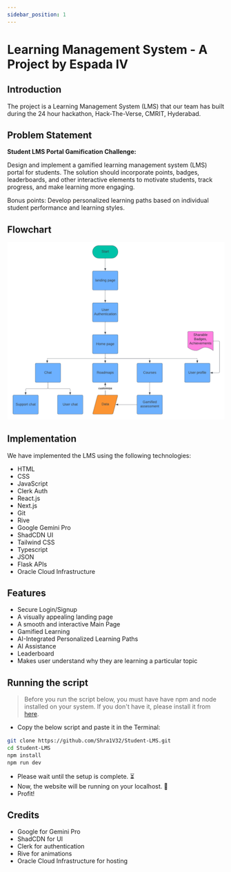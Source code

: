 ```yaml
---
sidebar_position: 1
---
```


# Learning Management System - A Project by Espada IV

## Introduction
The project is a Learning Management System (LMS) that our team has built during the 24 hour hackathon, Hack-The-Verse, CMRIT, Hyderabad.

## Problem Statement
**Student LMS Portal Gamification
Challenge:**

Design and implement a gamified learning management system (LMS) portal for students. The solution
should incorporate points, badges, leaderboards, and other interactive elements to motivate students, track
progress, and make learning more engaging.


Bonus points: Develop personalized learning paths based on individual student performance and learning styles.

## Flowchart
![Flowchart](/img/flowchart.png)

## Implementation
We have implemented the LMS using the following technologies:
- HTML
- CSS
- JavaScript
- Clerk Auth
- React.js
- Next.js
- Git
- Rive
- Google Gemini Pro
- ShadCDN UI
- Tailwind CSS
- Typescript
- JSON
- Flask APIs
- Oracle Cloud Infrastructure

## Features
- Secure Login/Signup
- A visually appealing landing page
- A smooth and interactive Main Page
- Gamified Learning
- AI-Integrated Personalized Learning Paths
- AI Assistance
- Leaderboard
- Makes user understand why they are learning a particular topic

## Running the script
> Before you run the script below, you must have have npm and node installed on your system. If you don't have it, please install it from [here](https://nodejs.org/en/download/).
* Copy the below script and paste it in the Terminal:
```bash
git clone https://github.com/Shra1V32/Student-LMS.git
cd Student-LMS
npm install
npm run dev
```
* Please wait until the setup is complete. ⏳
* Now, the website will be running on your localhost. 📲
* Profit!


## Credits
- Google for Gemini Pro
- ShadCDN for UI
- Clerk for authentication
- Rive for animations
- Oracle Cloud Infrastructure for hosting

